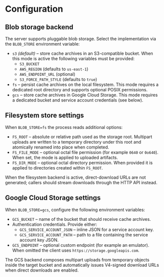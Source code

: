 # Configuration

## Blob storage backend

The server supports pluggable blob storage. Select the implementation via the
`BLOB_STORE` environment variable:

* `s3` *(default)* – store cache archives in an S3-compatible bucket. When this
  mode is active the following variables must be provided:
  * `S3_BUCKET`
  * `AWS_REGION` (defaults to `us-east-1`)
  * `AWS_ENDPOINT_URL` (optional)
  * `S3_FORCE_PATH_STYLE` (defaults to `true`)
* `fs` – persist cache archives on the local filesystem. This mode requires a
  dedicated root directory and supports optional POSIX permissions.
* `gcs` – store cache archives in Google Cloud Storage. This mode requires a
  dedicated bucket and service account credentials (see below).

## Filesystem store settings

When `BLOB_STORE=fs` the process reads additional options:

* `FS_ROOT` – absolute or relative path used as the storage root. Multipart
  uploads are written to a temporary directory under this root and atomically
  renamed into place when completed.
* `FS_FILE_MODE` – optional octal file permission (for example `0640` or
  `0o640`). When set, the mode is applied to uploaded artifacts.
* `FS_DIR_MODE` – optional octal directory permission. When provided it is
  applied to directories created within `FS_ROOT`.

When the filesystem backend is active, direct-download URLs are not generated;
callers should stream downloads through the HTTP API instead.

## Google Cloud Storage settings

When `BLOB_STORE=gcs`, configure the following environment variables:

* `GCS_BUCKET` – name of the bucket that should receive cache archives.
* Authentication credentials. Provide either:
  * `GCS_SERVICE_ACCOUNT_JSON` – inline JSON for a service account key.
  * `GCS_SERVICE_ACCOUNT_PATH` – path to a file containing the service account
    key JSON.
* `GCS_ENDPOINT` – optional custom endpoint (for example an emulator). When
  omitted the client uses `https://storage.googleapis.com`.

The GCS backend composes multipart uploads from temporary objects inside the
target bucket and automatically issues V4-signed download URLs when direct
downloads are enabled.
